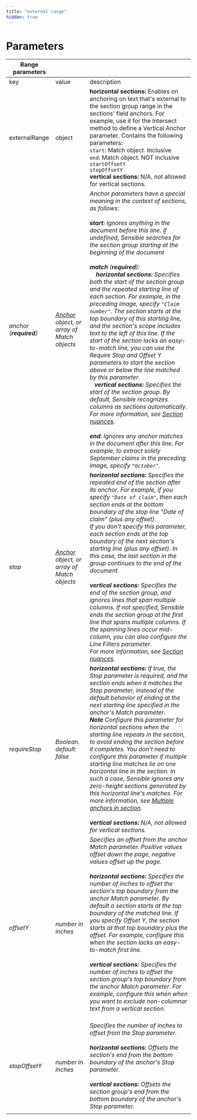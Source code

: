 ```yaml
---
title: "external range"
hidden: true
---
```


Parameters
====


| **Range parameters**    |                                                      |                                                              |
| ----------------------- | ---------------------------------------------------- | ------------------------------------------------------------ |
| key                     | value                                                | description                                                  |
| externalRange           | object                                               | **horizontal sections:** Enables on anchoring on text that's external to the section group range in the sections' field anchors.  For example, use it for the Intersect method to define a Vertical Anchor parameter. Contains the following parameters:<br/>`start`: Match object. Inclusive<br/>`end`: Match object. NOT inclusive<br/>`startOffsetY`<br/>`stopOffsetY`<br/>**vertical sections:** N/A, not allowed for vertical sections. |
| *anchor (**required**)* | *[Anchor](anchor) object, or array of Match objects* | *Anchor parameters have a special meaning in the context of sections, as follows:<br/><br/> **start**: Ignores anything in the document before this line. if undefined, Sensible searches for the section group starting at the beginning of the document<br/><br/>**match** (**required**): <br/>&nbsp;&nbsp;&nbsp; **horizontal sections:** Specifies both the start of the section group and the repeated starting line of each section. For example, in the preceding image, specify `"Claim number"`. The section starts at the top boundary of this starting line, and the section's scope includes text to the left of this line. If the start of the section lacks an easy-to-match line, you can use the Require Stop and Offset Y parameters to start the section above or below the line matched by this parameter. <br/>&nbsp;&nbsp; **vertical sections:** Specifies the start of the  section group. By default, Sensible recognizes columns as sections automatically. For more information, see [Section nuances](doc:section-nuances#vertical-sections).<br/><br/>**end**: Ignores any anchor matches in the document after this line. For example, to extract solely September claims in the preceding image, specify `"October"`.* |
| *stop*                  | *[Anchor](anchor) object, or array of Match objects* | ***horizontal sections:**  Specifies the repeated end of the section after its anchor. For example, if you specify `"Date of claim"`, then each section ends at the bottom boundary of the stop line "Date of claim" (plus any offset).<br/>If you don't specify this parameter, each section ends at the top boundary of the next section's starting line (plus any offset). In this case, the last section in the group continues to the end of the document.<br><br/>**vertical sections:** Specifies the end of the section group, and ignores lines that span multiple columns. If not specified, Sensible ends the section group at the first line that spans multiple columns. If the spanning lines occur mid-column, you can also configure the Line Filters parameter.<br/>For more information, see [Section nuances](doc:section-nuances#vertical-sections).* |
| *requireStop*           | *Boolean. default: false*                            | ***horizontal sections:**  If true, the Stop parameter is required, and the section ends when it matches the Stop parameter, instead of the default behavior of ending at the next starting line specified in the anchor's Match parameter.<br/>**Note**  Configure this parameter for horizontal sections when the starting line repeats in the section, to avoid ending the section before it completes. You don't need to configure this parameter if multiple starting line matches lie on one horizontal line in the section. In such a case, Sensible ignores any zero-height sections generated by this horizontal line's matches. For more information, see [Multiple anchors in section](doc:section-nuances#multiple-anchors-in-section).<br/><br/>**vertical sections:** N/A, not allowed for vertical sections.* |
| *offsetY*               | *number in inches*                                   | *Specifies an offset from the anchor Match parameter.  Positive values offset down the page, negative values offset up the page. <br/><br/> **horizontal sections:** Specifies the number of inches to offset the section's top boundary from the anchor Match parameter. By default a section starts at the top boundary of the matched line. If you specify Offset Y, the section starts at that top boundary plus the offset. For example, configure this when the section lacks an easy-to-match first line.<br/><br/>**vertical sections:** Specifies the number of inches to offset the section group's top boundary from the anchor Match parameter. For example, configure this when when you want to exclude non-columnar text from a vertical section.<br/><br/>* |
| *stopOffsetY*           | *number in inches*                                   | *Specifies the number of inches to offset from the Stop parameter. <br/><br/>**horizontal sections:**  Offsets the section's end from the bottom boundary of the anchor's Stop parameter.<br><br/>**vertical sections:** Offsets the section group's end from the bottom boundary of the anchor's Stop parameter.* |
|                         |                                                      |                                                              |
